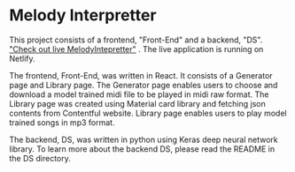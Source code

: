 # Melody Interpretter

This project consists of a frontend, "Front-End" and a backend, "DS". ["Check out live MelodyIntepretter"](https://flamboyant-torvalds-767f44.netlify.com/ "MelodyIntepretter live application") . The live application is running on Netlify.

The frontend, Front-End, was written in React. It consists of a Generator page and Library page. The Generator page enables users to choose and download a model trained midi file to be played in midi raw format. The Library page was created using Material card library and fetching json contents from Contentful website. Library page enables users to play model trained songs in mp3 format.

The backend, DS, was written in python using Keras deep neural network library. To learn more about the backend DS, please read the README in the DS directory.


